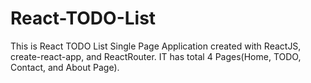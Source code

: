 # React-TODO-List
This is React TODO List Single Page Application created with ReactJS, create-react-app, and ReactRouter. IT has total 4 Pages(Home, TODO, Contact, and About Page).

